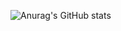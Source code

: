 ![Anurag's GitHub stats](https://github-readme-stats.vercel.app/api?username=Amin-Tgz&show_icons=true&show_icons=true&theme=radical&include_all_commits=true)
